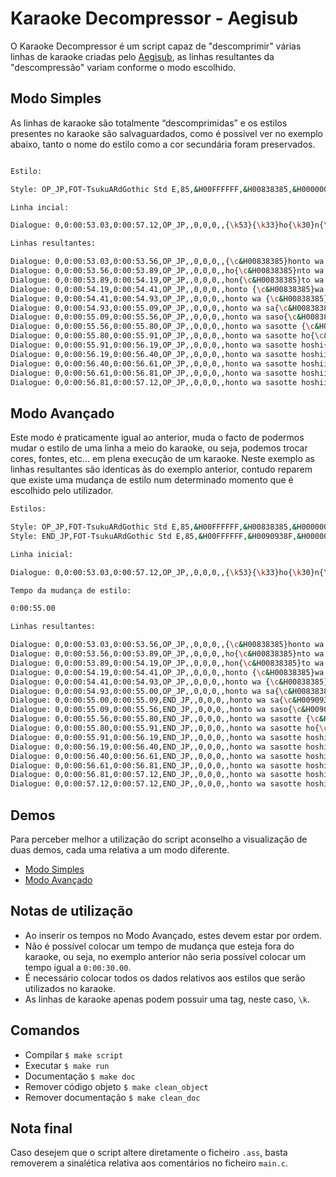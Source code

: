 # Karaoke Decompressor - Aegisub

O Karaoke Decompressor é um script capaz de "descomprimir" várias linhas de karaoke criadas pelo [Aegisub](https://github.com/Ristellise/AegisubDC), as linhas resultantes da "descompressão" variam conforme o modo escolhido.

## Modo Simples

As linhas de karaoke são totalmente “descomprimidas” e os estilos presentes no karaoke são salvaguardados, como é possivel ver no exemplo abaixo, tanto o nome do estilo como a cor secundária foram preservados.

```bash

Estilo:

Style: OP_JP,FOT-TsukuARdGothic Std E,85,&H00FFFFFF,&H00838385,&H00000000,&H00000000,0,0,0,0,100,100,0,0,1,3,0,8,10,10,20,1

Linha incial:

Dialogue: 0,0:00:53.03,0:00:57.12,OP_JP,,0,0,0,,{\k53}{\k33}ho{\k30}n{\k22}to {\k52}wa {\k16}sa{\k47}so{\k24}tte {\k11}ho{\k28}shi{\k21}i {\k21}na{\k20}n{\k31}te

Linhas resultantes:

Dialogue: 0,0:00:53.03,0:00:53.56,OP_JP,,0,0,0,,{\c&H00838385}honto wa sasotte hoshii nante
Dialogue: 0,0:00:53.56,0:00:53.89,OP_JP,,0,0,0,,ho{\c&H00838385}nto wa sasotte hoshii nante
Dialogue: 0,0:00:53.89,0:00:54.19,OP_JP,,0,0,0,,hon{\c&H00838385}to wa sasotte hoshii nante
Dialogue: 0,0:00:54.19,0:00:54.41,OP_JP,,0,0,0,,honto {\c&H00838385}wa sasotte hoshii nante
Dialogue: 0,0:00:54.41,0:00:54.93,OP_JP,,0,0,0,,honto wa {\c&H00838385}sasotte hoshii nante
Dialogue: 0,0:00:54.93,0:00:55.09,OP_JP,,0,0,0,,honto wa sa{\c&H00838385}sotte hoshii nante
Dialogue: 0,0:00:55.09,0:00:55.56,OP_JP,,0,0,0,,honto wa saso{\c&H00838385}tte hoshii nante
Dialogue: 0,0:00:55.56,0:00:55.80,OP_JP,,0,0,0,,honto wa sasotte {\c&H00838385}hoshii nante
Dialogue: 0,0:00:55.80,0:00:55.91,OP_JP,,0,0,0,,honto wa sasotte ho{\c&H00838385}shii nante
Dialogue: 0,0:00:55.91,0:00:56.19,OP_JP,,0,0,0,,honto wa sasotte hoshi{\c&H00838385}i nante
Dialogue: 0,0:00:56.19,0:00:56.40,OP_JP,,0,0,0,,honto wa sasotte hoshii {\c&H00838385}nante
Dialogue: 0,0:00:56.40,0:00:56.61,OP_JP,,0,0,0,,honto wa sasotte hoshii na{\c&H00838385}nte
Dialogue: 0,0:00:56.61,0:00:56.81,OP_JP,,0,0,0,,honto wa sasotte hoshii nan{\c&H00838385}te
Dialogue: 0,0:00:56.81,0:00:57.12,OP_JP,,0,0,0,,honto wa sasotte hoshii nante
```

## Modo Avançado

Este modo é praticamente igual ao anterior, muda o facto de podermos mudar o estilo de uma linha a meio do karaoke, ou seja, podemos trocar cores, fontes, etc... em plena execução de um karaoke.
Neste exemplo as linhas resultantes são identicas às do exemplo anterior, contudo reparem que existe uma mudança de estilo num determinado momento que é escolhido pelo utilizador.

```bash
Estilos:

Style: OP_JP,FOT-TsukuARdGothic Std E,85,&H00FFFFFF,&H00838385,&H00000000,&H00000000,0,0,0,0,100,100,0,0,1,3,0,8,10,10,20,1
Style: END_JP,FOT-TsukuARdGothic Std E,85,&H00FFFFFF,&H0090938F,&H00000000,&H00000000,0,0,0,0,100,100,0,0,1,3,0,8,10,10,20,1

Linha inicial:

Dialogue: 0,0:00:53.03,0:00:57.12,OP_JP,,0,0,0,,{\k53}{\k33}ho{\k30}n{\k22}to {\k52}wa {\k16}sa{\k47}so{\k24}tte {\k11}ho{\k28}shi{\k21}i {\k21}na{\k20}n{\k31}te

Tempo da mudança de estilo: 

0:00:55.00

Linhas resultantes:

Dialogue: 0,0:00:53.03,0:00:53.56,OP_JP,,0,0,0,,{\c&H00838385}honto wa sasotte hoshii nante
Dialogue: 0,0:00:53.56,0:00:53.89,OP_JP,,0,0,0,,ho{\c&H00838385}nto wa sasotte hoshii nante
Dialogue: 0,0:00:53.89,0:00:54.19,OP_JP,,0,0,0,,hon{\c&H00838385}to wa sasotte hoshii nante
Dialogue: 0,0:00:54.19,0:00:54.41,OP_JP,,0,0,0,,honto {\c&H00838385}wa sasotte hoshii nante
Dialogue: 0,0:00:54.41,0:00:54.93,OP_JP,,0,0,0,,honto wa {\c&H00838385}sasotte hoshii nante
Dialogue: 0,0:00:54.93,0:00:55.00,OP_JP,,0,0,0,,honto wa sa{\c&H00838385}sotte hoshii nante
Dialogue: 0,0:00:55.00,0:00:55.09,END_JP,,0,0,0,,honto wa sa{\c&H0090938F}sotte hoshii nante
Dialogue: 0,0:00:55.09,0:00:55.56,END_JP,,0,0,0,,honto wa saso{\c&H0090938F}tte hoshii nante
Dialogue: 0,0:00:55.56,0:00:55.80,END_JP,,0,0,0,,honto wa sasotte {\c&H0090938F}hoshii nante
Dialogue: 0,0:00:55.80,0:00:55.91,END_JP,,0,0,0,,honto wa sasotte ho{\c&H0090938F}shii nante
Dialogue: 0,0:00:55.91,0:00:56.19,END_JP,,0,0,0,,honto wa sasotte hoshi{\c&H0090938F}i nante
Dialogue: 0,0:00:56.19,0:00:56.40,END_JP,,0,0,0,,honto wa sasotte hoshii {\c&H0090938F}nante
Dialogue: 0,0:00:56.40,0:00:56.61,END_JP,,0,0,0,,honto wa sasotte hoshii na{\c&H0090938F}nte
Dialogue: 0,0:00:56.61,0:00:56.81,END_JP,,0,0,0,,honto wa sasotte hoshii nan{\c&H0090938F}te
Dialogue: 0,0:00:56.81,0:00:57.12,END_JP,,0,0,0,,honto wa sasotte hoshii nante{\c&H0090938F}
Dialogue: 0,0:00:57.12,0:00:57.12,END_JP,,0,0,0,,honto wa sasotte hoshii nante
```
## Demos

Para perceber melhor a utilização do script aconselho a visualização de duas demos, cada uma relativa a um modo diferente.

 - [Modo Simples](https://youtu.be/bE7HtWzIgAU)
 - [Modo Avançado](https://youtu.be/Rg_BNR7yHiw)

## Notas de utilização

- Ao inserir os tempos no Modo Avançado, estes devem estar por ordem.
- Não é possível colocar um tempo de mudança que esteja fora do karaoke, ou seja, no exemplo anterior não seria possível colocar um tempo igual a ```0:00:30.00```.
- É necessário colocar todos os dados relativos aos estilos que serão utilizados no karaoke.
- As linhas de karaoke apenas podem possuir uma tag, neste caso, ```\k```.

## Comandos

- Compilar ```$ make script```
- Executar ```$ make run```
- Documentação ```$ make doc```
- Remover código objeto ```$ make clean_object```
- Remover documentação ```$ make clean_doc```

## Nota final

Caso desejem que o script altere diretamente o ficheiro ```.ass```, basta removerem a sinalética relativa aos comentários no ficheiro ```main.c```.
